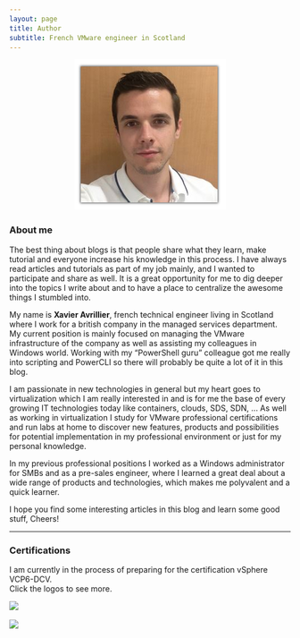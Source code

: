 ```yaml
---
layout: page
title: Author
subtitle: French VMware engineer in Scotland
---
```

<p align="center"><img src="/img/photo.jpg"/></p>  

### About me  
The best thing about blogs is that people share what they learn, make tutorial and everyone increase his knowledge in this process. I have always read articles and tutorials as part of my job mainly, and I wanted to participate and share as well. It is a great opportunity for me to dig deeper into the topics I write about and to have a place to centralize the awesome things I stumbled into.

My name is **Xavier Avrillier**, french technical engineer living in Scotland where I work for a british company in the managed services department. My current position is mainly focused on managing the VMware infrastructure of the company as well as assisting my colleagues in Windows world. Working with my “PowerShell guru” colleague got me really into scripting and PowerCLI so there will probably be quite a lot of it in this blog.

I am passionate in new technologies in general but my heart goes to virtualization which I am really interested in and is for me the base of every growing IT technologies today like containers, clouds, SDS, SDN, ...
As well as working in virtualization I study for VMware professional certifications and run labs at home to discover new features, products and possibilities for potential implementation in my professional environment or just for my personal knowledge.

In my previous professional positions I worked as a Windows administrator for SMBs and as a pre-sales engineer, where I learned a great deal about a wide range of products and technologies, which makes me polyvalent and a quick learner. 

I hope you find some interesting articles in this blog and learn some good stuff, Cheers!

----------

### Certifications  
I am currently in the process of preparing for the certification vSphere VCP6-DCV.  
Click the logos to see more.  

[![]({{site.baseurl}}/img/vcadcv.jpg)]({{site.baseurl}}/img/vcadcvdiplome.jpg)

[![]({{site.baseurl}}/img/ccnpswroute.jpg)]({{site.baseurl}}/img/ccnp.jpg)  

